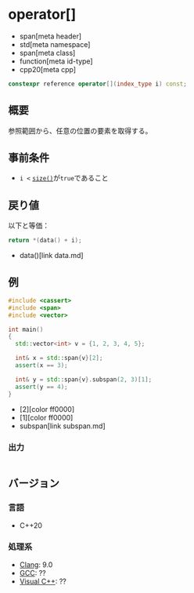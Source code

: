 # operator[]
* span[meta header]
* std[meta namespace]
* span[meta class]
* function[meta id-type]
* cpp20[meta cpp]

```cpp
constexpr reference operator[](index_type i) const;
```

## 概要
参照範囲から、任意の位置の要素を取得する。


## 事前条件
- `i <` [`size()`](size.md)が`true`であること


## 戻り値
以下と等価：

```cpp
return *(data() + i);
```
* data()[link data.md]


## 例
```cpp example
#include <cassert>
#include <span>
#include <vector>

int main()
{
  std::vector<int> v = {1, 2, 3, 4, 5};

  int& x = std::span{v}[2];
  assert(x == 3);

  int& y = std::span{v}.subspan(2, 3)[1];
  assert(y == 4);
}
```
* [2][color ff0000]
* [1][color ff0000]
* subspan[link subspan.md]

### 出力
```
```

## バージョン
### 言語
- C++20

### 処理系
- [Clang](/implementation.md#clang): 9.0
- [GCC](/implementation.md#gcc): ??
- [Visual C++](/implementation.md#visual_cpp): ??
